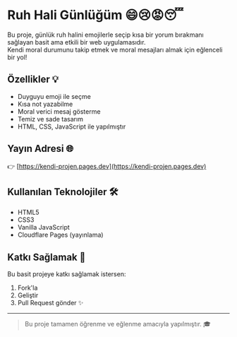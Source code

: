 # Ruh Hali Günlüğüm 😄😢😡😴

Bu proje, günlük ruh halini emojilerle seçip kısa bir yorum bırakmanı sağlayan basit ama etkili bir web uygulamasıdır.  
Kendi moral durumunu takip etmek ve moral mesajları almak için eğlenceli bir yol!

## Özellikler 💡

- Duyguyu emoji ile seçme
- Kısa not yazabilme
- Moral verici mesaj gösterme
- Temiz ve sade tasarım
- HTML, CSS, JavaScript ile yapılmıştır

## Yayın Adresi 🌐

👉 [https://kendi-projen.pages.dev](https://kendi-projen.pages.dev)

## Kullanılan Teknolojiler 🛠️

- HTML5
- CSS3
- Vanilla JavaScript
- Cloudflare Pages (yayınlama)

## Katkı Sağlamak 💬

Bu basit projeye katkı sağlamak istersen:
1. Fork'la
2. Geliştir
3. Pull Request gönder ✨

---

> Bu proje tamamen öğrenme ve eğlenme amacıyla yapılmıştır. 🎓
